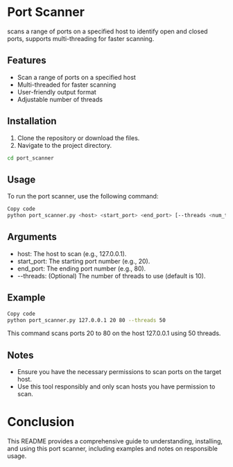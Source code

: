 # Port Scanner
scans a range of ports on a specified host to identify open and closed ports, supports multi-threading for faster scanning. 

## Features

- Scan a range of ports on a specified host
- Multi-threaded for faster scanning
- User-friendly output format
- Adjustable number of threads


## Installation

1. Clone the repository or download the files.
2. Navigate to the project directory.

```bash
cd port_scanner
```

## Usage
To run the port scanner, use the following command:

```bash
Copy code
python port_scanner.py <host> <start_port> <end_port> [--threads <num_threads>]
```
## Arguments

 - host: The host to scan (e.g., 127.0.0.1).
 - start_port: The starting port number (e.g., 20).
 - end_port: The ending port number (e.g., 80).
 - --threads: (Optional) The number of threads to use (default is 10).

## Example
```bash
Copy code
python port_scanner.py 127.0.0.1 20 80 --threads 50
```
This command scans ports 20 to 80 on the host 127.0.0.1 using 50 threads.

## Notes
 - Ensure you have the necessary permissions to scan ports on the target host.
 - Use this tool responsibly and only scan hosts you have permission to scan.

# Conclusion
This README provides a comprehensive guide to understanding, installing, and using this port scanner, including examples and notes on responsible usage.

